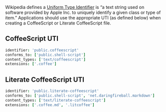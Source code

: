 Wikipedia defines a [Uniform Type Identifier](http://en.wikipedia.org/wiki/Uniform_Type_Identifier) is “a text string used on software provided by Apple Inc. to uniquely identify a given class or type of item.”
Applications should use the appropriate UTI (as defined below) when creating a CoffeeScript or Literate CoffeeScript file.

## CoffeeScript UTI

```coffeescript
identifier: 'public.coffeescript'
conforms_to: ['public.shell-script']
content_types: ['text/coffeescript']
extensions: ['.coffee']
```

## Literate CoffeeScript UTI

```coffeescript
identifier: 'public.literate-coffeescript'
conforms_to: ['public.shell-script', 'net.daringfireball.markdown']
content_types: ['text/literate-coffeescript']
extensions: ['.coffee.md', '.litcoffee']
```
